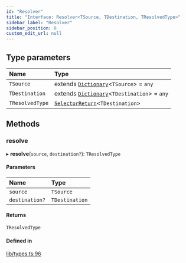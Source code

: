 ```yaml
---
id: "Resolver"
title: "Interface: Resolver<TSource, TDestination, TResolvedType>"
sidebar_label: "Resolver"
sidebar_position: 0
custom_edit_url: null
---
```


## Type parameters

| Name | Type |
| :------ | :------ |
| `TSource` | extends [`Dictionary`](../modules.md#dictionary)<`TSource`\> = `any` |
| `TDestination` | extends [`Dictionary`](../modules.md#dictionary)<`TDestination`\> = `any` |
| `TResolvedType` | [`SelectorReturn`](../modules.md#selectorreturn)<`TDestination`\> |

## Methods

### resolve

▸ **resolve**(`source`, `destination?`): `TResolvedType`

#### Parameters

| Name | Type |
| :------ | :------ |
| `source` | `TSource` |
| `destination?` | `TDestination` |

#### Returns

`TResolvedType`

#### Defined in

[lib/types.ts:96](https://github.com/nartc/mapper/blob/446d40fc/packages/core/src/lib/types.ts#L96)
